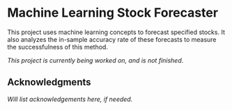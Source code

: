 # Machine Learning Stock Forecaster

This project uses machine learning concepts to forecast specified stocks. It also analyzes the in-sample accuracy rate of these forecasts to measure the successfulness of this method.

*This project is currently being worked on, and is not finished*.

## Acknowledgments

*Will list acknowledgements here, if needed.*